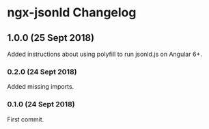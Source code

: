 # ngx-jsonld Changelog

## 1.0.0 (25 Sept 2018)

Added instructions about using polyfill to run jsonld.js on Angular 6+.

### 0.2.0 (24 Sept 2018)

Added missing imports.

### 0.1.0 (24 Sept 2018)

First commit.